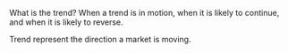 
What is the trend? When a trend is in motion, when it is likely to continue, and when it is likely to reverse.

Trend represent the direction a market is moving.
